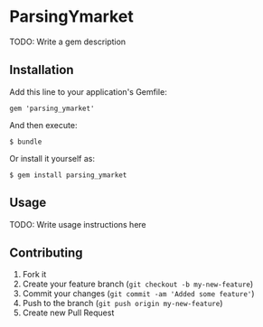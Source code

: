 # ParsingYmarket

TODO: Write a gem description

## Installation

Add this line to your application's Gemfile:

    gem 'parsing_ymarket'

And then execute:

    $ bundle

Or install it yourself as:

    $ gem install parsing_ymarket

## Usage

TODO: Write usage instructions here

## Contributing

1. Fork it
2. Create your feature branch (`git checkout -b my-new-feature`)
3. Commit your changes (`git commit -am 'Added some feature'`)
4. Push to the branch (`git push origin my-new-feature`)
5. Create new Pull Request
